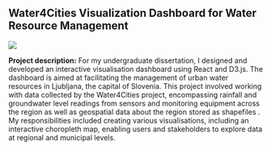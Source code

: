 ## Water4Cities Visualization Dashboard for Water Resource Management


<img src="images/dashboard_vid.gif?raw=true"/>

**Project description:** For my undergraduate dissertation, I designed and developed an interactive visualisation dashboard using React and D3.js. The dashboard is aimed at facilitating the management of urban water resources in Ljubljana, the capital of Slovenia. This project involved working with data collected by the Water4Cities project, encompassing rainfall and groundwater level readings from sensors and monitoring equipment across the region as well as geospatial data about the region stored as shapefiles . My responsibilities included creating various visualisations, including an interactive choropleth map, enabling users and stakeholders to explore data at regional and municipal levels.  


